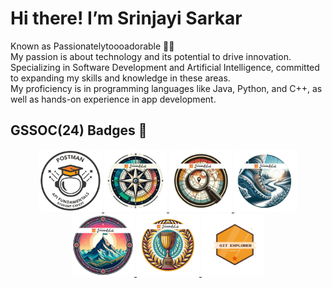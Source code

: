 # Hi there! I’m Srinjayi Sarkar
Known as Passionatelytoooadorable 👩‍💻 <br>
My passion is about technology and its potential to drive innovation. <br>
Specializing in Software Development and Artificial Intelligence, committed to expanding my skills and knowledge in these areas. <br>
My proficiency is in programming languages like Java, Python, and C++, as well as hands-on experience in app development. 


## GSSOC(24) Badges 🎯
<div style='display:flex; align-items:center; gap: 10px;' align='center'><a href="https://gssoc.girlscript.tech/contributorAnalytics">
<img src="images/postman.png" width="100px" height="100px" />
  <img src="images/1.png" width="100px" height="100px" />
  <img src="images/2.png" width="100px" height="100px" />
  <img src="images/3.png" width="100px" height="100px" />
  <img src="images/4.png" width="100px" height="100px" />
  <img src="images/5.png" width="100px" height="100px" />
  <img src="images/Git Explorer.png" width="100px" height="100px" />
  </a>
</div>

<!---
Passionatelytoooadorable/Passionatelytoooadorable is a ✨ special ✨ repository because its `README.md` (this file) appears on your GitHub profile.
You can click the Preview link to take a look at your changes.
--->
